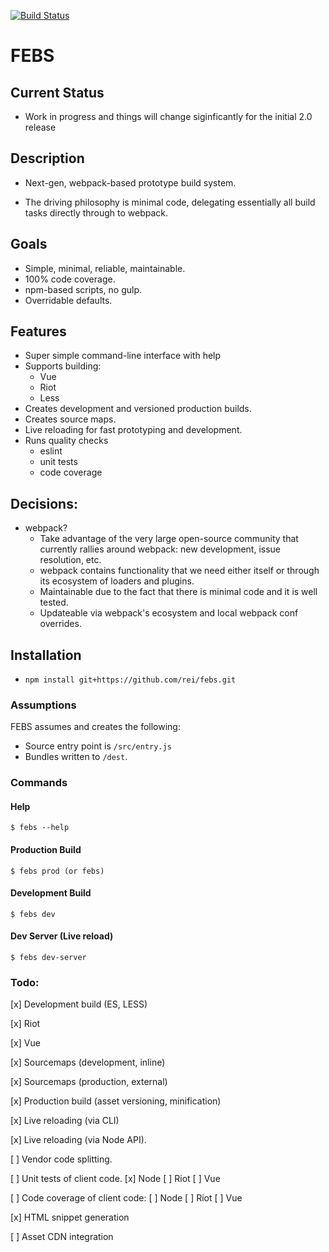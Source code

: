 [![Build Status](https://travis-ci.org/rei/febs.svg?branch=master)](https://travis-ci.org/rei/febs)

# FEBS

## Current Status
- Work in progress and things will change siginficantly for the initial 2.0 release

## Description

- Next-gen, webpack-based prototype build system.

- The driving philosophy is minimal code, delegating essentially all build tasks directly through to webpack.

## Goals
- Simple, minimal, reliable, maintainable.
- 100% code coverage.
- npm-based scripts, no gulp.
- Overridable defaults.

## Features
- Super simple command-line interface with help
- Supports building:
  - Vue
  - Riot
  - Less
- Creates development and versioned production builds.
- Creates source maps.
- Live reloading for fast prototyping and development.
- Runs quality checks
  - eslint
  - unit tests
  - code coverage

## Decisions:
- webpack?
  - Take advantage of the very large open-source community that currently rallies around webpack: new development, issue resolution, etc.
  - webpack contains functionality that we need either itself or through its ecosystem of loaders and plugins.
  - Maintainable due to the fact that there is minimal code and it is well tested.
  - Updateable via webpack's ecosystem and local webpack conf overrides.

## Installation
- `npm install git+https://github.com/rei/febs.git`

### Assumptions

FEBS assumes and creates the following:
  - Source entry point is `/src/entry.js`
  - Bundles written to `/dest`.

### Commands

#### Help
```
$ febs --help
```
#### Production Build
```
$ febs prod (or febs)
```
#### Development Build
```
$ febs dev
```
#### Dev Server (Live reload)
```
$ febs dev-server
```

### Todo:

[x] Development build (ES, LESS)

[x] Riot

[x] Vue

[x] Sourcemaps (development, inline)

[x] Sourcemaps (production, external)

[x] Production build (asset versioning, minification)

[x] Live reloading (via CLI)

[x] Live reloading (via Node API).

[ ] Vendor code splitting.

[ ] Unit tests of client code.
    [x] Node
    [ ] Riot
    [ ] Vue

[ ] Code coverage of client code:
    [ ] Node
    [ ] Riot
    [ ] Vue

[x] HTML snippet generation

[ ] Asset CDN integration
